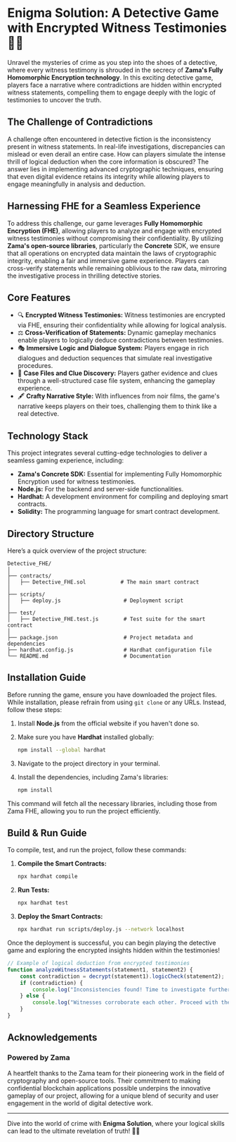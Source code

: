 # Enigma Solution: A Detective Game with Encrypted Witness Testimonies 🕵️‍♂️

Unravel the mysteries of crime as you step into the shoes of a detective, where every witness testimony is shrouded in the secrecy of **Zama's Fully Homomorphic Encryption technology**. In this exciting detective game, players face a narrative where contradictions are hidden within encrypted witness statements, compelling them to engage deeply with the logic of testimonies to uncover the truth.

## The Challenge of Contradictions

A challenge often encountered in detective fiction is the inconsistency present in witness statements. In real-life investigations, discrepancies can mislead or even derail an entire case. How can players simulate the intense thrill of logical deduction when the core information is obscured? The answer lies in implementing advanced cryptographic techniques, ensuring that even digital evidence retains its integrity while allowing players to engage meaningfully in analysis and deduction.

## Harnessing FHE for a Seamless Experience

To address this challenge, our game leverages **Fully Homomorphic Encryption (FHE)**, allowing players to analyze and engage with encrypted witness testimonies without compromising their confidentiality. By utilizing **Zama's open-source libraries**, particularly the **Concrete** SDK, we ensure that all operations on encrypted data maintain the laws of cryptographic integrity, enabling a fair and immersive game experience. Players can cross-verify statements while remaining oblivious to the raw data, mirroring the investigative process in thrilling detective stories.

## Core Features

- 🔍 **Encrypted Witness Testimonies:** Witness testimonies are encrypted via FHE, ensuring their confidentiality while allowing for logical analysis.
- ⚖️ **Cross-Verification of Statements:** Dynamic gameplay mechanics enable players to logically deduce contradictions between testimonies.
- 🎭 **Immersive Logic and Dialogue System:** Players engage in rich dialogues and deduction sequences that simulate real investigative procedures.
- 📖 **Case Files and Clue Discovery:** Players gather evidence and clues through a well-structured case file system, enhancing the gameplay experience.
- 🖋️ **Crafty Narrative Style:** With influences from noir films, the game's narrative keeps players on their toes, challenging them to think like a real detective.

## Technology Stack

This project integrates several cutting-edge technologies to deliver a seamless gaming experience, including:
- **Zama's Concrete SDK:** Essential for implementing Fully Homomorphic Encryption used for witness testimonies.
- **Node.js:** For the backend and server-side functionalities.
- **Hardhat:** A development environment for compiling and deploying smart contracts.
- **Solidity:** The programming language for smart contract development.

## Directory Structure

Here’s a quick overview of the project structure:

```
Detective_FHE/
│
├── contracts/
│   ├── Detective_FHE.sol           # The main smart contract
│
├── scripts/
│   ├── deploy.js                    # Deployment script
│
├── test/
│   ├── Detective_FHE.test.js        # Test suite for the smart contract
│
├── package.json                     # Project metadata and dependencies
├── hardhat.config.js                # Hardhat configuration file
└── README.md                        # Documentation
```

## Installation Guide

Before running the game, ensure you have downloaded the project files. While installation, please refrain from using `git clone` or any URLs. Instead, follow these steps:

1. Install **Node.js** from the official website if you haven't done so.
2. Make sure you have **Hardhat** installed globally:
   ```bash
   npm install --global hardhat
   ```

3. Navigate to the project directory in your terminal.
4. Install the dependencies, including Zama's libraries:
   ```bash
   npm install
   ```

This command will fetch all the necessary libraries, including those from Zama FHE, allowing you to run the project efficiently.

## Build & Run Guide

To compile, test, and run the project, follow these commands:

1. **Compile the Smart Contracts:**
   ```bash
   npx hardhat compile
   ```

2. **Run Tests:**
   ```bash
   npx hardhat test
   ```

3. **Deploy the Smart Contracts:**
   ```bash
   npx hardhat run scripts/deploy.js --network localhost
   ```

Once the deployment is successful, you can begin playing the detective game and exploring the encrypted insights hidden within the testimonies!

```javascript
// Example of logical deduction from encrypted testimonies
function analyzeWitnessStatements(statement1, statement2) {
    const contradiction = decrypt(statement1).logicCheck(statement2);
    if (contradiction) {
        console.log("Inconsistencies found! Time to investigate further!");
    } else {
        console.log("Witnesses corroborate each other. Proceed with the case!");
    }
}
```

## Acknowledgements

### Powered by Zama

A heartfelt thanks to the Zama team for their pioneering work in the field of cryptography and open-source tools. Their commitment to making confidential blockchain applications possible underpins the innovative gameplay of our project, allowing for a unique blend of security and user engagement in the world of digital detective work.

---
Dive into the world of crime with **Enigma Solution**, where your logical skills can lead to the ultimate revelation of truth! 🕵️‍♀️
